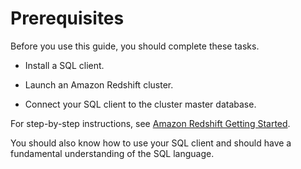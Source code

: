 # Prerequisites<a name="c-dev-guide-prereqs"></a>

Before you use this guide, you should complete these tasks\.<a name="ul_vpv_yd1_n3"></a>

+ Install a SQL client\.

+ Launch an Amazon Redshift cluster\.

+ Connect your SQL client to the cluster master database\.

For step\-by\-step instructions, see [Amazon Redshift Getting Started](http://docs.aws.amazon.com/redshift/latest/gsg/)\.

You should also know how to use your SQL client and should have a fundamental understanding of the SQL language\.